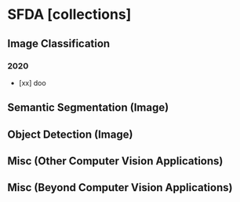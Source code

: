 # SFDA [collections]

## Image Classification
### 2020

 - [xx] doo

## Semantic Segmentation (Image)

## Object Detection (Image)

## Misc (Other Computer Vision Applications)

## Misc (Beyond Computer Vision Applications)


